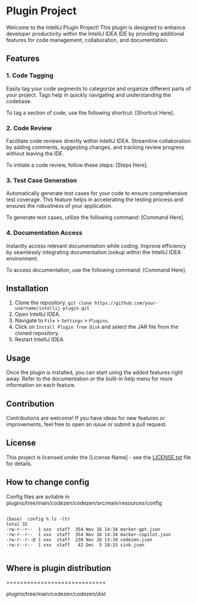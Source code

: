 <!---
 Licensed to the Apache Software Foundation (ASF) under one or more
 contributor license agreements.  See the NOTICE file distributed with
 this work for additional information regarding copyright ownership.
 The ASF licenses this file to You under the Apache License, Version 2.0
 (the "License"); you may not use this file except in compliance with
 the License.  You may obtain a copy of the License at

      http://www.apache.org/licenses/LICENSE-2.0

 Unless required by applicable law or agreed to in writing, software
 distributed under the License is distributed on an "AS IS" BASIS,
 WITHOUT WARRANTIES OR CONDITIONS OF ANY KIND, either express or implied.
 See the License for the specific language governing permissions and
 limitations under the License.
-->


# Plugin Project

Welcome to the IntelliJ Plugin Project! This plugin is designed to enhance developer productivity within the IntelliJ IDEA IDE by providing additional features for code management, collaboration, and documentation.

## Features

### 1. Code Tagging

Easily tag your code segments to categorize and organize different parts of your project. Tags help in quickly navigating and understanding the codebase.

To tag a section of code, use the following shortcut: [Shortcut Here].

### 2. Code Review

Facilitate code reviews directly within IntelliJ IDEA. Streamline collaboration by adding comments, suggesting changes, and tracking review progress without leaving the IDE.

To initiate a code review, follow these steps: [Steps Here].

### 3. Test Case Generation

Automatically generate test cases for your code to ensure comprehensive test coverage. This feature helps in accelerating the testing process and ensures the robustness of your application.

To generate test cases, utilize the following command: [Command Here].

### 4. Documentation Access

Instantly access relevant documentation while coding. Improve efficiency by seamlessly integrating documentation lookup within the IntelliJ IDEA environment.

To access documentation, use the following command: [Command Here].

## Installation

1. Clone the repository: `git clone https://github.com/your-username/intellij-plugin.git`
2. Open IntelliJ IDEA.
3. Navigate to `File` > `Settings` > `Plugins`.
4. Click on `Install Plugin from Disk` and select the JAR file from the cloned repository.
5. Restart IntelliJ IDEA.

## Usage

Once the plugin is installed, you can start using the added features right away. Refer to the documentation or the built-in help menu for more information on each feature.

## Contribution

Contributions are welcome! If you have ideas for new features or improvements, feel free to open an issue or submit a pull request.

## License

This project is licensed under the [License Name] - see the [LICENSE.txt](codezen/codezen/LICENSE.txt) file for details.


## How to change config

Config files are avilable in  plugins/tree/main/codezen/codezen/src/main/resources/config
```

(base)  config % ls -ltr
total 32
-rw-r--r--  1 xxx  staff  354 Nov 16 14:34 marker-gpt.json
-rw-r--r--  1 xxx  staff  354 Nov 16 14:34 marker-copilot.json
-rw-r--r--@ 1 xxx  staff  238 Nov 28 13:34 codezen.json
-rw-r--r--  1 xxx  staff   42 Dec  5 18:15 sink.json


```


## Where is plugin distribution 
=============================

plugins/tree/main/codezen/codezen/dist
